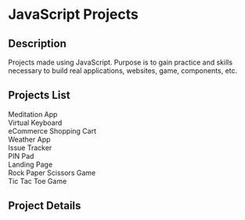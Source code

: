 # JavaScript Projects

## Description
Projects made using JavaScript. Purpose is to gain practice and skills necessary to build real applications, websites, game, components, etc.

## Projects List
Meditation App\
Virtual Keyboard\
eCommerce Shopping Cart\
Weather App\
Issue Tracker\
PIN Pad\
Landing Page\
Rock Paper Scissors Game\
Tic Tac Toe Game

## Project Details 
